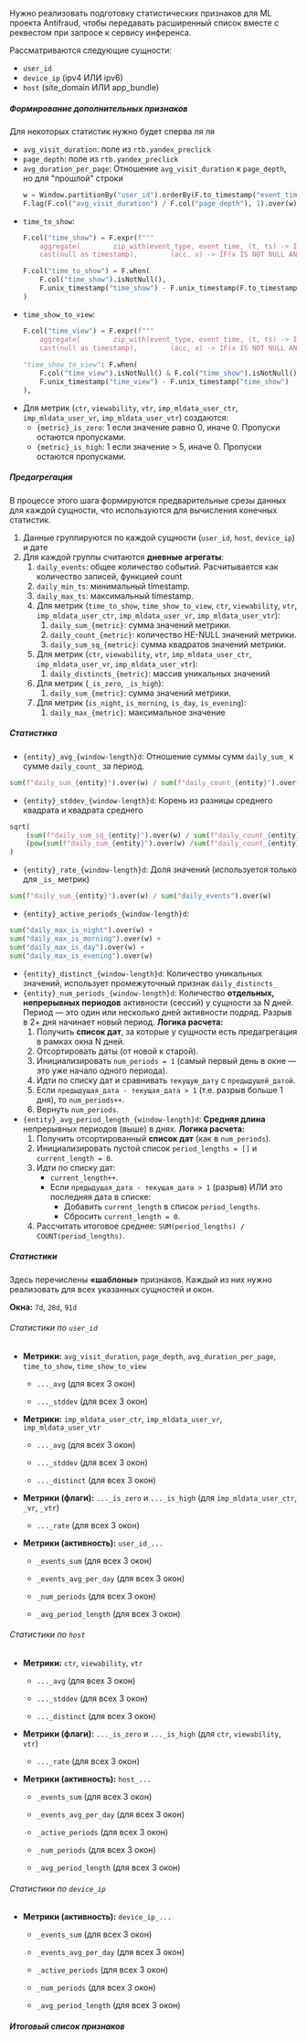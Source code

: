 Нужно реализовать подготовку статистических признаков для ML проекта Antifraud, чтобы передавать расширенный список вместе с реквестом при запросе к сервису инференса.

Рассматриваются следующие сущности:
* `user_id`
* `device_ip` (ipv4 ИЛИ ipv6)
* `host` (site_domain ИЛИ app_bundle)


##### Формирование дополнительных признаков
Для некоторых статистик нужно будет сперва ля ля

* `avg_visit_duration`: поле из `rtb.yandex_preclick`
* `page_depth`: поле из `rtb.yandex_preclick`
* `avg_duration_per_page`: 
	Отношение `avg_visit_duration` к `page_depth`, но для "прошлой" строки
	```python
	w = Window.partitionBy("user_id").orderBy(F.to_timestamp("event_time", "yyyy-MM-dd HH:mm:ss"))
	F.lag(F.col("avg_visit_duration") / F.col("page_depth"), 1).over(w)
	```
* `time_to_show`: 
	```python
	F.col("time_show") = F.expr(f"""  
	    aggregate(        zip_with(event_type, event_time, (t, ts) -> IF(t IN ({','.join(["3", "5"])}), ts, null)),  
        cast(null as timestamp),        (acc, x) -> IF(x IS NOT NULL AND (acc IS NULL OR x < acc), x, acc)    )""").alias("time_show")
	
	F.col("time_to_show") = F.when(  
	    F.col("time_show").isNotNull(),  
	    F.unix_timestamp("time_show") - F.unix_timestamp(F.to_timestamp("event_time", "yyyy-MM-dd HH:mm:ss")) 
	)
	```
* `time_show_to_view`:
	```python
	F.col("time_view") = F.expr(f"""  
	    aggregate(        zip_with(event_type, event_time, (t, ts) -> IF(t IN ({','.join(["172", "173", "10"])}), ts, null)),  
        cast(null as timestamp),        (acc, x) -> IF(x IS NOT NULL AND (acc IS NULL OR x < acc), x, acc)    )""").alias("time_view")
        
	"time_show_to_view": F.when(  
	    F.col("time_view").isNotNull() & F.col("time_show").isNotNull(),  
	    F.unix_timestamp("time_view") - F.unix_timestamp("time_show")  
	),
	```
* Для метрик (`ctr`, `viewability`, `vtr`, `imp_mldata_user_ctr`, `imp_mldata_user_vr`, `imp_mldata_user_vtr`) создаются:
	* `{metric}_is_zero`: 1 если значение равно 0, иначе 0. Пропуски остаются пропусками.
	* `{metric}_is_high`: 1 если значение > 5, иначе 0. Пропуски остаются пропусками.

##### Предагрегация
В процессе этого шага формируются предварительные срезы данных для каждой сущности, что используются для вычисления конечных статистик.

1. Данные группируются по каждой сущности (`user_id`, `host`, `device_ip`) и дате
2. Для каждой группы считаются **дневные агрегаты**:
	1. `daily_events`: общее количество событий. Расчитывается как количество записей, функцией count
	2. `daily_min_ts`: минимальный timestamp.
	3. `daily_max_ts`: максимальный timestamp.
	4. Для метрик (`time_to_show`, `time_show_to_view`, `ctr`, `viewability`, `vtr`, `imp_mldata_user_ctr`, `imp_mldata_user_vr`, `imp_mldata_user_vtr`):
		1. `daily_sum_{metric}`: сумма значений метрики.
		2. `daily_count_{metric}`: количество НЕ-NULL значений метрики.
		3. `daily_sum_sq_{metric}`: сумма квадратов значений метрики.
	5. Для метрик (`ctr`, `viewability`, `vtr`, `imp_mldata_user_ctr`, `imp_mldata_user_vr`, `imp_mldata_user_vtr`):
		1. `daily_distincts_{metric}`:  массив уникальных значений
	6. Для метрик (`_is_zero`, `_is_high`):
		1. `daily_sum_{metric}`: сумма значений метрики.
	7. Для метрик (`is_night`, `is_morning`, `is_day`, `is_evening`):
		1. `daily_max_{metric}`: максимальное значение

##### Статистика

* `{entity}_avg_{window-length}d`:
	Отношение суммы сумм `daily_sum_` к сумме `daily_count_` за период.
```python
sum(f"daily_sum_{entity}").over(w) / sum(f"daily_count_{entity}").over(w)
```
* `{entity}_stddev_{window-length}d`:
	Корень из разницы среднего квадрата и квадрата среднего
```python
sqrt(  
	(sum(f"daily_sum_sq_{entity}").over(w) / sum(f"daily_count_{entity}").over(w)) - \  
	(pow(sum(f"daily_sum_{entity}").over(w) /sum(f"daily_count_{entity}").over(w), 2))  
)
  ```
  * `{entity}_rate_{window-length}d`:
		Доля значений (используется только для `_is_` метрик)
  ```python
sum(f"daily_sum_{entity}").over(w) / sum("daily_events").over(w)
  ```
  * `{entity}_active_periods_{window-length}d`:
  ```python
sum("daily_max_is_night").over(w) +  
sum("daily_max_is_morning").over(w) +  
sum("daily_max_is_day").over(w) +  
sum("daily_max_is_evening").over(w)  
  ```
  * `{entity}_distinct_{window-length}d`:
	  Количество уникальных значений, использует промежуточный признак `daily_distincts_`
* `{entity}_num_periods_{window-length}d`:
	Количество **отдельных, непрерывных периодов** активности (сессий) у сущности за N дней. Период — это один или несколько дней активности подряд. Разрыв в 2+ дня начинает новый период.
	**Логика расчета:**
	1. Получить **список дат**, за которые у сущности есть предагрегация в рамках окна N дней.
	2. Отсортировать даты (от новой к старой).
	3. Инициализировать `num_periods = 1` (самый первый день в окне — это уже начало одного периода).
	4. Идти по списку дат и сравнивать `текущую_дату` с `предыдущей_датой`.
	5. Если `предыдущая_дата - текущая_дата > 1` (т.е. разрыв больше 1 дня), то `num_periods++`.
	6. Вернуть `num_periods`.
* `{entity}_avg_period_length_{window-length}d`:
	**Средняя длина** непрерывных периодов (выше) в днях.
	**Логика расчета:**
	1. Получить отсортированный **список дат** (как в `num_periods`).
	2. Инициализировать пустой список `period_lengths = []` и `current_length = 0`.
	3. Идти по списку дат:
	    - `current_length++`.
	    - Если `предыдущая_дата - текущая_дата > 1` (разрыв) ИЛИ это последняя дата в списке:
	        - Добавить `current_length` в список `period_lengths`.
	        - Сбросить `current_length = 0`.
	4. Рассчитать итоговое среднее: `SUM(period_lengths) / COUNT(period_lengths)`.


##### Статистики

Здесь перечислены **«шаблоны»** признаков. Каждый из них нужно реализовать для всех указанных сущностей и окон.

**Окна:** `7d`, `28d`, `91d`

###### Статистики по `user_id`

- **Метрики:** `avg_visit_duration`, `page_depth`, `avg_duration_per_page`, `time_to_show`, `time_show_to_view`
    
    - `..._avg` (для всех 3 окон)
        
    - `..._stddev` (для всех 3 окон)
        
- **Метрики:** `imp_mldata_user_ctr`, `imp_mldata_user_vr`, `imp_mldata_user_vtr`
    
    - `..._avg` (для всех 3 окон)
        
    - `..._stddev` (для всех 3 окон)
        
    - `..._distinct` (для всех 3 окон)
        
- **Метрики (флаги):** `..._is_zero` и `..._is_high` (для `imp_mldata_user_ctr`, `_vr`, `_vtr`)
    
    - `..._rate` (для всех 3 окон)
        
- **Метрики (активность):** `user_id_...`
    
    - `_events_sum` (для всех 3 окон)
        
    - `_events_avg_per_day` (для всех 3 окон)
        
    - `_num_periods` (для всех 3 окон)
        
    - `_avg_period_length` (для всех 3 окон)
        

###### Статистики по `host`

- **Метрики:** `ctr`, `viewability`, `vtr`
    
    - `..._avg` (для всех 3 окон)
        
    - `..._stddev` (для всех 3 окон)
        
    - `..._distinct` (для всех 3 окон)
        
- **Метрики (флаги):** `..._is_zero` и `..._is_high` (для `ctr`, `viewability`, `vtr`)
    
    - `..._rate` (для всех 3 окон)
        
- **Метрики (активность):** `host_...`
    
    - `_events_sum` (для всех 3 окон)
        
    - `_events_avg_per_day` (для всех 3 окон)
        
    - `_active_periods` (для всех 3 окон)
        
    - `_num_periods` (для всех 3 окон)
        
    - `_avg_period_length` (для всех 3 окон)
        

###### Статистики по `device_ip`

- **Метрики (активность):** `device_ip_...`
    
    - `_events_sum` (для всех 3 окон)
        
    - `_events_avg_per_day` (для всех 3 окон)
        
    - `_active_periods` (для всех 3 окон)
        
    - `_num_periods` (для всех 3 окон)
        
    - `_avg_period_length` (для всех 3 окон)

##### Итоговый список признаков
